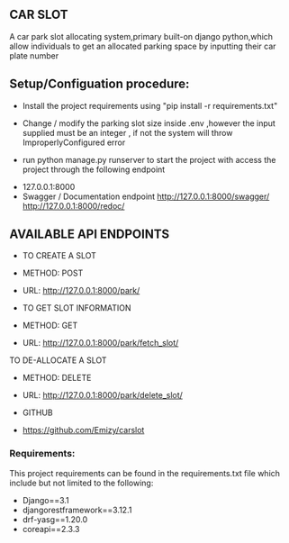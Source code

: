 ## CAR SLOT ###
A car park slot allocating system,primary built-on django python,which allow 
individuals to get an allocated parking space by inputting their car plate number

## Setup/Configuation procedure: ###
* Install the project requirements using "pip install -r requirements.txt"
* Change / modify the parking slot size inside .env ,however the input supplied  must be an integer ,
if not the system will throw ImproperlyConfigured error

* run python manage.py runserver to start the project with access the project through the following endpoint
- 127.0.0.1:8000
- Swagger / Documentation endpoint
    http://127.0.0.1:8000/swagger/
    http://127.0.0.1:8000/redoc/
    
 
## AVAILABLE API ENDPOINTS ###
- TO CREATE A SLOT 
- METHOD: POST
- URL:  http://127.0.0.1:8000/park/

- TO GET SLOT INFORMATION
- METHOD: GET
- URL: http://127.0.0.1:8000/park/fetch_slot/

TO DE-ALLOCATE A SLOT
- METHOD: DELETE
- URL: http://127.0.0.1:8000/park/delete_slot/


- GITHUB
- https://github.com/Emizy/carslot

### Requirements: ###
This project requirements can be found in the requirements.txt file
which include but not limited to the following:


* Django==3.1
* djangorestframework==3.12.1
* drf-yasg==1.20.0
* coreapi==2.3.3

